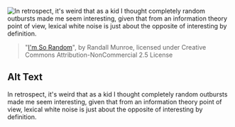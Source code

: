 ![In retrospect, it's weird that as a kid I thought completely random outbursts made me seem interesting, given that from an information theory point of view, lexical white noise is just about the opposite of interesting by definition.](https://imgs.xkcd.com/comics/im_so_random.png)
> "[I'm So Random](https://xkcd.com/1210/)", by Randall Munroe, licensed under Creative Commons Attribution-NonCommercial 2.5 License

## Alt Text
In retrospect, it's weird that as a kid I thought completely random outbursts made me seem interesting, given that from an information theory point of view, lexical white noise is just about the opposite of interesting by definition.
